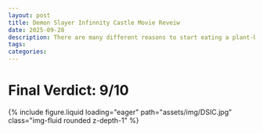 ```yaml
---
layout: post
title: Demon Slayer Infinnity Castle Movie Reveiw
date: 2025-09-28
description: There are many different reasons to start eating a plant-based diet. See if any of them resonate with you.
tags: 
categories: 
---
```


# Final Verdict: 9/10

<div class="row">
    <div class="col-sm mt-3">   
        {% include figure.liquid loading="eager" path="assets/img/DSIC.jpg" class="img-fluid rounded z-depth-1" %}
    </div>
</div>





